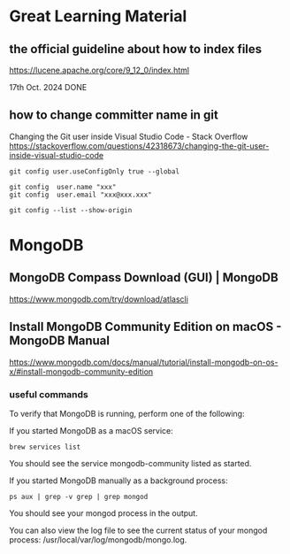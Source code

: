# Great Learning Material

## the official guideline about how to index files

https://lucene.apache.org/core/9_12_0/index.html

17th Oct. 2024 DONE

## how to change committer name in git

Changing the Git user inside Visual Studio Code - Stack Overflow
https://stackoverflow.com/questions/42318673/changing-the-git-user-inside-visual-studio-code

```shell
git config user.useConfigOnly true --global

git config  user.name "xxx"
git config  user.email "xxx@xxx.xxx"

git config --list --show-origin
```

# MongoDB

## MongoDB Compass Download (GUI) | MongoDB

https://www.mongodb.com/try/download/atlascli

## Install MongoDB Community Edition on macOS - MongoDB Manual

https://www.mongodb.com/docs/manual/tutorial/install-mongodb-on-os-x/#install-mongodb-community-edition

### useful commands

To verify that MongoDB is running, perform one of the following:

If you started MongoDB as a macOS service:

```shell
brew services list
```

You should see the service mongodb-community listed as started.

If you started MongoDB manually as a background process:

```shell
ps aux | grep -v grep | grep mongod
```

You should see your mongod process in the output.

You can also view the log file to see the current status of your mongod process: /usr/local/var/log/mongodb/mongo.log.